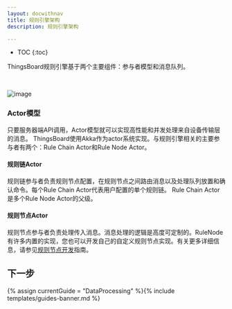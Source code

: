 ```yaml
---
layout: docwithnav
title: 规则引擎架构
description: 规则引擎架构

---
```


* TOC
{:toc}

ThingsBoard规则引擎基于两个主要组件：参与者模型和消息队列。

<br/>

![image](/images/user-guide/rule-engine-2-0/rule-engine-architecture.svg)
 
### Actor模型

只要服务器端API调用，Actor模型就可以实现高性能和并发处理来自设备传输层的消息。
ThingsBoard使用Akka作为actor系统实现。与规则引擎相关的主要参与者有两个：Rule Chain Actor和Rule Node Actor。

#### 规则链Actor

规则链参与者负责规则节点配置，在规则节点之间路由消息以及处理队列放置和确认命令。每个Rule Chain Actor代表用户配置的单个规则链。
Rule Chain Actor是多个Rule Node Actor的父级。

#### 规则节点Actor

规则节点参与者负责处理传入消息。消息处理的逻辑是高度可定制的。RuleNode有许多内置的实现，您也可以开发自己的自定义规则节点实现。有关更多详细信息，请参见[规则节点开发](/docs/user-guide/contribution/rule-node-development/)指南。

 
## 下一步

{% assign currentGuide = "DataProcessing" %}{% include templates/guides-banner.md %}